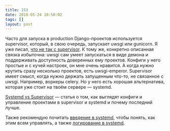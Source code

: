 ```yaml
---
title: 153
date: 2018-05-24 10:50:02
tags: []
layout: post
---
```


Часто для запуска в production Django-проектов используется supervisor, который, в свою очередь, запускает uwsgi или gunicorn. Я уже писал, [что не так с supervisor](https://t.me/itgram_channel/113). К тому же, конкретно описанная связка избыточна: uwsgi сам умеет запускаться в виде демона и поддерживать доступность доверенных ему проектов. Конфиги у него простые и с кучей настроек, он мне очень нравится. А когда нужно крутить сразу несколько проектов, есть uwsgi-emperor. Supervisor имеет смысл, когда нужно держать запущенным что-то, не связанное с uwsgi. Например, воркеры celery. Но у него есть хорошая альтернатива, которая уже стоит на твоём сервере — systemd.

[Systemd vs Supervisor](http://gunes.io/2017/08/24/systemd-vs-supervisor/) — статья о том, как выглядят конфиги и управление проектами в supervisor и systemd и почему последний лучше.

Также рекомендую почитать [введение в systemd](https://bit.ly/2J0PwyP), чтобы понять, как этим всем управлять, а также [логирование в systemd](https://bit.ly/2x6LrEN).
